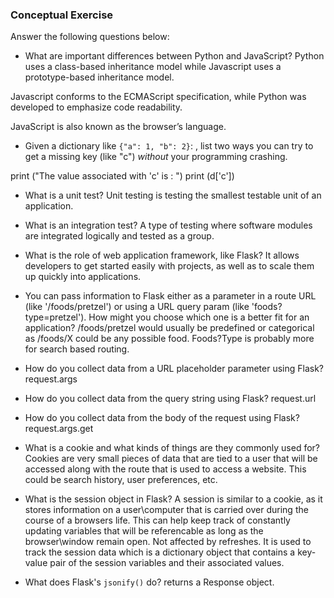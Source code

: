 ### Conceptual Exercise

Answer the following questions below:

- What are important differences between Python and JavaScript?
Python uses a class-based inheritance model while Javascript uses a prototype-based inheritance model.

Javascript conforms to the ECMAScript specification, while Python was developed to emphasize code readability.

JavaScript is also known as the browser’s language.

- Given a dictionary like ``{"a": 1, "b": 2}``: , list two ways you
  can try to get a missing key (like "c") *without* your programming
  crashing.
  <!-- trying to output value of absent key -->
print ("The value associated with 'c' is : ")
print (d['c'])

- What is a unit test?
Unit testing is testing the smallest testable unit of an application.

- What is an integration test?
A type of testing where software modules are integrated logically and tested as a group.

- What is the role of web application framework, like Flask?
It allows developers to get started easily with projects, as well as to scale them up quickly into applications.

- You can pass information to Flask either as a parameter in a route URL
  (like '/foods/pretzel') or using a URL query param (like
  'foods?type=pretzel'). How might you choose which one is a better fit
  for an application?
/foods/pretzel would usually be predefined or categorical as /foods/X could be any possible food. Foods?Type is probably more for search based routing.

- How do you collect data from a URL placeholder parameter using Flask?
request.args

- How do you collect data from the query string using Flask?
request.url

- How do you collect data from the body of the request using Flask?
request.args.get 

- What is a cookie and what kinds of things are they commonly used for?
Cookies are very small pieces of data that are tied to a user that will be accessed along with the route that is used to access a website. This could be search history, user preferences, etc.
- What is the session object in Flask?
A session is similar to a cookie, as it stores information on a user\computer that is carried over during the course of a browsers life. This can help keep track of constantly updating variables that will be referencable as long as the browser\window remain open. Not affected by refreshes.
It is used to track the session data which is a dictionary object that contains a key-value pair of the session variables and their associated values.

- What does Flask's `jsonify()` do?
returns a Response object.

